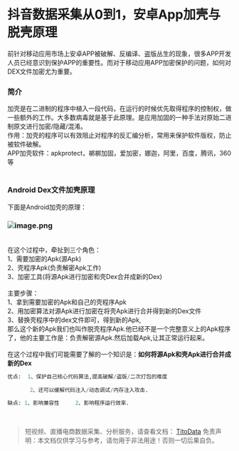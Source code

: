 # 抖音数据采集从0到1，安卓App加壳与脱壳原理

前针对移动应用市场上安卓APP被破解、反编译、盗版丛生的现象，很多APP开发人员已经意识到保护APP的重要性。而对于移动应用APP加密保护的问题，如何对DEX文件加密尤为重要。

### 简介
加壳是在二进制的程序中植入一段代码，在运行的时候优先取得程序的控制权，做一些额外的工作。大多数病毒就是基于此原理。是应用加固的一种手法对原始二进制原文进行加密/隐藏/混淆。<br>作用：加壳的程序可以有效阻止对程序的反汇编分析，常用来保护软件版权，防止被软件破解。<br>APP加壳软件：apkprotect，梆梆加固，爱加密，娜迦，阿里，百度，腾讯，360等<br> 

### Android Dex文件加壳原理
下面是Android加壳的原理：

### ![image.png](https://cdn.nlark.com/yuque/0/2021/png/97322/1610447155773-707b8df0-d021-4e71-b7c3-f9b7756a5d37.png#align=left&display=inline&height=125&margin=%5Bobject%20Object%5D&name=image.png&originHeight=250&originWidth=632&size=11871&status=done&style=none&width=316)

<br>在这个过程中，牵扯到三个角色：<br>1、需要加密的Apk(源Apk)<br>2、壳程序Apk(负责解密Apk工作)<br>3、加密工具(将源Apk进行加密和壳Dex合并成新的Dex)<br> <br>主要步骤：<br>1、拿到需要加密的Apk和自己的壳程序Apk<br>2、用加密算法对源Apk进行加密在将壳Apk进行合并得到新的Dex文件<br>3、替换壳程序中的dex文件即可，得到新的Apk,<br>那么这个新的Apk我们也叫作脱壳程序Apk.他已经不是一个完整意义上的Apk程序了，他的主要工作是：负责解密源Apk.然后加载Apk,让其正常运行起来。<br> <br>在这个过程中我们可能需要了解的一个知识是：**如何将源Apk和壳Apk进行合并成新的Dex**
```python
优点:  1、保护自己核心代码算法,提高破解/盗版/二次打包的难度  
 
       2、还可以缓解代码注入/动态调试/内存注入攻击.
 
缺点: 1、影响兼容性     2、影响程序运行效率.
```

<br>


>
> 短视频、直播电商数据采集、分析服务，请查看文档： [TitoData](https://www.titodata.com?from=douyinarticle)
> 免责声明：本文档仅供学习与参考，请勿用于非法用途！否则一切后果自负。
> 

